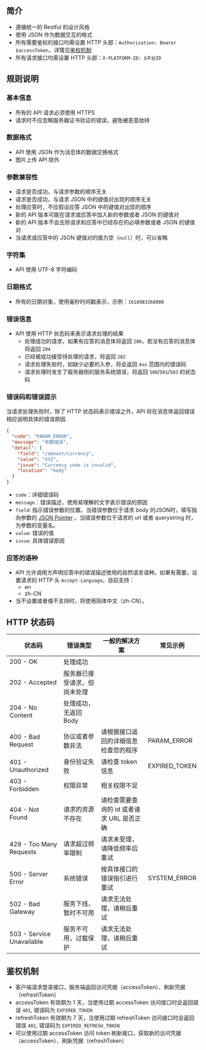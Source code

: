 ## 简介

* 遵循统一的 Restful 的设计风格
* 使用 JSON 作为数据交互的格式
* 所有需要鉴权的接口均需设置 HTTP 头部：`Authorization: Bearer $accessToken`，详情见[鉴权机制](#Authentication)
* 所有请求接口均需设置 HTTP 头部：`X-PLATFORM-ID: $平台ID`

## 规则说明

### 基本信息

* 所有的 API 请求必须使用 HTTPS
* 请求时不应忽略服务器证书验证的错误，避免被恶意劫持

### 数据格式

* API 使用 JSON 作为消息体的数据交换格式
* 图片上传 API 除外

### 参数兼容性

* 请求是否成功，与请求参数的顺序无关
* 请求是否成功，与请求 JSON 中的键值对出现的顺序无关
* 处理应答时，不应假设应答 JSON 中的键值对出现的顺序
* 新的 API 版本可能在请求或应答中加入新的参数或者 JSON 的键值对
* 新的 API 版本不会去除请求和应答中已经存在的必填参数或者 JSON 的键值对
* 当请求或应答中的 JSON 键值对的值为空（`null`）时，可以省略

### 字符集

* API 使用 UTF-8 字符编码

### 日期格式

* 所有的日期对象，使用毫秒时间戳表示，示例：`1618983268000`

### 错误信息

* API 使用 HTTP 状态码来表示请求处理的结果
  * 处理成功的请求，如果有应答的消息体将返回 `200`，若没有应答的消息体将返回 `204`
  * 已经被成功接受待处理的请求，将返回 `202`
  * 请求处理失败时，如缺少必要的入参，将会返回 `4xx` 范围内的错误码
  * 请求处理时发生了服务器侧的服务系统错误，将返回 `500`/`501`/`503` 的状态码

### 错误码和错误提示

当请求处理失败时，除了 HTTP 状态码表示错误之外，API 将在消息体返回错误相应说明具体的错误原因

```json
{
  "code": "PARAM_ERROR",
  "message": "参数错误",
  "detail": {
    "field": "/amount/currency",
    "value": "XYZ",
    "issue": "Currency code is invalid",
    "location": "body"
  }
}
```

* `code`：详细错误码
* `message`：错误描述，使用易理解的文字表示错误的原因
* `field`: 指示错误参数的位置。当错误参数位于请求 body 的JSON时，填写指向参数的 [JSON Pointer](https://tools.ietf.org/html/rfc6901) 。当错误参数位于请求的 url
  或者 querystring 时，为参数的变量名。
* `value`: 错误的值
* `issue`: 具体错误原因

### 应答的语种

* API 允许调用方声明应答中的错误描述使用的自然语言语种。如果有需要，设置请求的 HTTP 头 `Accept-Language`。目前支持：
  * en
  * zh-CN
* 当不设置或者值不支持时，将使用简体中文（zh-CN）。

## HTTP 状态码

|           状态码          |              错误类型              |                一般的解决方案                 |       常见示例      |
|---------------------------|------------------------------------|-----------------------------------------------|---------------------|
| 200 - OK                  |               处理成功             |                                               |                     |
| 202 - Accepted            |    服务器已接受请求，但尚未处理    |                                               |                     |
| 204 - No Content          |        处理成功，无返回 Body       |                                               |                     |
| 400 - Bad Request         |          协议或者参数非法          |      请根据接口返回的详细信息检查您的程序     | PARAM_ERROR         |
| 401 - Unauthorized        |            身份验证失败            |              请检查 token 信息                | EXPIRED_TOKEN       |
| 403 - Forbidden           |              权限异常              |                 相关权限不足                  |                     |
| 404 - Not Found           |           请求的资源不存在         |   请检查需要查询的 id 或者请求 URL 是否正确   |                     |
| 429 - Too Many Requests   |           请求超过频率限制         |         请求未受理，请降低频率后重试          |                     |
| 500 - Server Error        |              系统错误              |         按具体接口的错误指引进行重试          | SYSTEM_ERROR        |
| 502 - Bad Gateway         |         服务下线，暂时不可用       |           请求无法处理，请稍后重试            |                     |
| 503 - Service Unavailable |         服务不可用，过载保护       |           请求无法处理，请稍后重试            |                     |

<h2 id="Authentication">鉴权机制</h2>

* 客户端请求登录接口，服务端返回访问凭据（accessToken）、刷新凭据（refreshToken）
* accessToken 有效期为 1 天，当使用过期 accessToken 访问接口时会返回错误 `401`, 错误码为 `EXPIRED_TOKEN`
* refreshToken 有效期为 7 天，当使用过期 refreshToken 访问接口时会返回错误 `401`, 错误码为 `EXPIRED_REFRESH_TOKEN`
* 可以使用过期 accessToken 访问 token 刷新接口，获取新的访问凭据（accessToken）、刷新凭据（refreshToken）
